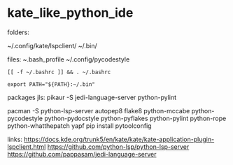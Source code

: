 # kate_like_python_ide

folders:

~/.config/kate/lspclient/
~/.bin/

files:
~.bash_profile
~/.config/pycodestyle

```
[[ -f ~/.bashrc ]] && . ~/.bashrc

export PATH="${PATH}:~/.bin"
```
packages jls:
pikaur -S jedi-language-server python-pylint

pacman -S python-lsp-server autopep8 flake8 python-mccabe python-pycodestyle python-pydocstyle python-pyflakes python-pylint python-rope python-whatthepatch yapf
pip install pytoolconfig

links:
https://docs.kde.org/trunk5/en/kate/kate/kate-application-plugin-lspclient.html
https://github.com/python-lsp/python-lsp-server
https://github.com/pappasam/jedi-language-server
